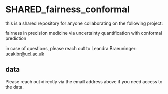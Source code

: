 # SHARED_fairness_conformal
 
this is a shared repository for anyone collaborating on the following project:

fairness in precision medicine via uncertainty quantification with conformal prediction

<!-- 
please refer to the overleaf document for more information:

https://www.overleaf.com/read/nxpvdqkmsgnp#b69020
 -->


in case of questions, please reach out to Leandra Braeuninger:
ucaklbr@ucl.ac.uk


## data
Please reach out directly via the email address above if you need access to the data.
